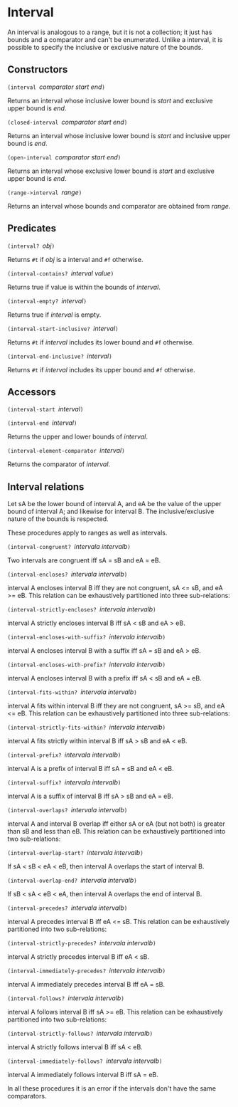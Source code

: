 # Interval

An interval is analogous to a range, but it is not a collection;
it just has bounds and a comparator and can't be enumerated.
Unlike a interval,
it is possible to specify the inclusive or exclusive nature of the bounds.

## Constructors

`(interval `*comparator start end*`)`

Returns an interval whose inclusive lower bound
is *start* and exclusive upper bound is *end*.

`(closed-interval `*comparator start end*`)`

Returns an interval whose inclusive lower bound
is *start* and inclusive upper bound is *end*.

`(open-interval `*comparator start end*`)`

Returns an interval whose exclusive lower bound
is *start* and exclusive upper bound is *end*.

`(range->interval `*range*`)`

Returns an interval whose bounds and comparator are
obtained from *range*.

## Predicates

`(interval? `*obj*`)`

Returns `#t` if *obj* is a interval and `#f` otherwise.

`(interval-contains? `*interval value*`)`

Returns true if value is within the bounds of *interval*.

`(interval-empty? `*interval*`)`

Returns true if *interval* is empty.

`(interval-start-inclusive? `*interval*`)`

Returns `#t` if *interval* includes its lower bound and `#f` otherwise.

`(interval-end-inclusive? `*interval*`)`

Returns `#t` if *interval* includes its upper bound and `#f` otherwise.

## Accessors

`(interval-start `*interval*`)`

`(interval-end `*interval*`)`

Returns the upper and lower bounds of *interval*.

`(interval-element-comparator `*interval*`)`

Returns the comparator of *interval*.

## Interval relations

Let sA be the lower bound of interval A,
and eA be the value of the upper bound of interval A;
and likewise for interval B.  The inclusive/exclusive
nature of the bounds is respected.

These procedures apply to ranges as well as intervals.

`(interval-congruent? `*intervala intervalb*`)`

Two intervals are congruent iff sA = sB and eA = eB.

`(interval-encloses? `*intervala intervalb*`)`

interval A encloses interval B iff they are not congruent, sA <= sB, and eA >= eB.
This relation can be exhaustively partitioned into three sub-relations:

`(interval-strictly-encloses? `*intervala intervalb*`)`

interval A strictly encloses interval B iff sA < sB and eA > eB.

`(interval-encloses-with-suffix? `*intervala intervalb*`)`

interval A encloses interval B with a suffix iff sA = sB and eA > eB.

`(interval-encloses-with-prefix? `*intervala intervalb*`)`

interval A encloses interval B with a prefix iff sA < sB and eA = eB.

`(interval-fits-within? `*intervala intervalb*`)`

interval A fits within interval B iff they are not congruent, sA >= sB, and eA <= eB.
This relation can be exhaustively partitioned into three sub-relations:

`(interval-strictly-fits-within? `*intervala intervalb*`)`

interval A fits strictly within interval B iff sA > sB and eA < eB.

`(interval-prefix? `*intervala intervalb*`)`

interval A is a prefix of interval B iff sA = sB and eA < eB.

`(interval-suffix? `*intervala intervalb*`)`

interval A is a suffix of interval B iff sA > sB and eA = eB.

`(interval-overlaps? `*intervala intervalb*`)`

interval A and interval B overlap iff either sA or eA (but not both) is greater than sB and less than eB.
This relation can be exhaustively partitioned into two sub-relations:

`(interval-overlap-start? `*intervala intervalb*`)`

If sA < sB < eA < eB, then interval A overlaps the start of interval B.

`(interval-overlap-end? `*intervala intervalb*`)`

If sB < sA < eB < eA, then interval A overlaps the end of interval B.

`(interval-precedes? `*intervala intervalb*`)`

interval A precedes interval B iff eA <= sB.
This relation can be exhaustively partitioned into two sub-relations:

`(interval-strictly-precedes? `*intervala intervalb*`)`

interval A strictly precedes interval B iff eA < sB.

`(interval-immediately-precedes? `*intervala intervalb*`)`

interval A immediately precedes interval B iff eA = sB.

`(interval-follows? `*intervala intervalb*`)`

interval A follows interval B iff sA >= eB.
This relation can be exhaustively partitioned into two sub-relations:

`(interval-strictly-follows? `*intervala intervalb*`)`

interval A strictly follows interval B iff sA < eB.

`(interval-immediately-follows? `*intervala intervalb*`)`

interval A immediately follows interval B iff sA = eB.

In all these procedures it is an error if the intervals don't have the same comparators.